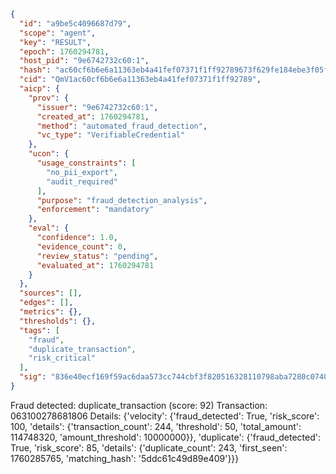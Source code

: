 ```json
{
  "id": "a9be5c4096687d79",
  "scope": "agent",
  "key": "RESULT",
  "epoch": 1760294781,
  "host_pid": "9e6742732c60:1",
  "hash": "ac60cf6b6e6a11363eb4a41fef07371f1ff92789673f629fe184ebe3f05f21b6",
  "cid": "QmV1ac60cf6b6e6a11363eb4a41fef07371f1ff92789",
  "aicp": {
    "prov": {
      "issuer": "9e6742732c60:1",
      "created_at": 1760294781,
      "method": "automated_fraud_detection",
      "vc_type": "VerifiableCredential"
    },
    "ucon": {
      "usage_constraints": [
        "no_pii_export",
        "audit_required"
      ],
      "purpose": "fraud_detection_analysis",
      "enforcement": "mandatory"
    },
    "eval": {
      "confidence": 1.0,
      "evidence_count": 0,
      "review_status": "pending",
      "evaluated_at": 1760294781
    }
  },
  "sources": [],
  "edges": [],
  "metrics": {},
  "thresholds": {},
  "tags": [
    "fraud",
    "duplicate_transaction",
    "risk_critical"
  ],
  "sig": "836e40ecf169f59ac6daa573cc744cbf3f820516328110798aba7280c074061d"
}
```

Fraud detected: duplicate_transaction (score: 92)
Transaction: 063100278681806
Details: {'velocity': {'fraud_detected': True, 'risk_score': 100, 'details': {'transaction_count': 244, 'threshold': 50, 'total_amount': 114748320, 'amount_threshold': 10000000}}, 'duplicate': {'fraud_detected': True, 'risk_score': 85, 'details': {'duplicate_count': 243, 'first_seen': 1760285765, 'matching_hash': '5ddc61c49d89e409'}}}